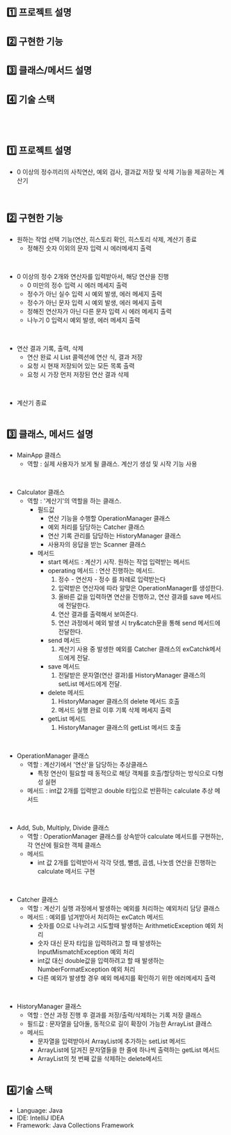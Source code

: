 ## 1️⃣ 프로젝트 설명
## 2️⃣ 구현한 기능
## 3️⃣ 클래스/메서드 설명
## 4️⃣ 기술 스택
<br><br>


## 1️⃣ 프로젝트 설명
-  0 이상의 정수끼리의 사칙연산, 예외 검사, 결과값 저장 및 삭제 기능을 제공하는 계산기
<br>

## 2️⃣ 구현한 기능
- 원하는 작업 선택 기능(연산, 히스토리 확인, 히스토리 삭제, 계산기 종료
  - 정해진 숫자 이외의 문자 입력 시 에러메세지 출력
<br>

- 0 이상의 정수 2개와 연산자를 입력받아서, 해당 연산을 진행
  - 0 미만의 정수 입력 시 에러 메세지 출력
  - 정수가 아닌 실수 입력 시 예외 발생, 에러 메세지 출력
  - 정수가 아닌 문자 입력 시 예외 발생, 에러 메세지 출력
  - 정해진 연산자가 아닌 다른 문자 입력 시 에러 메세지 출력
  - 나누기 0 입력시 예외 발생, 에러 메세지 출력
<br>

- 연산 결과 기록, 출력, 삭제
  - 연산 완료 시 List 콜렉션에 연산 식, 결과 저장
  - 요청 시 현재 저장되어 있는 모든 목록 출력
  - 요청 시 가장 먼저 저장된 연산 결과 삭제
<br>

- 계산기 종료
<br><br>

## 3️⃣ 클래스, 메서드 설명
- MainApp 클래스
    - 역할 : 실제 사용자가 보게 될 클래스. 계산기 생성 및 시작 기능 사용
<br>

- Calculator 클래스
  - 역할 : '계산기'의 역할을 하는 클래스.
    - 필드값 
        - 연산 기능을 수행할 OperationManager 클래스
      - 예외 처리를 담당하는 Catcher 클래스
      - 연산 기록 관리를 담당하는 HistoryManager 클래스
      - 사용자의 응답을 받는 Scanner 클래스
    - 메서드
      - start 메서드 : 계산기 시작. 원하는 작업 입력받는 메서드
      - operating 메서드 : 연산 진행하는 메서드.
        1) 정수 - 연산자 - 정수 를 차례로 입력받는다
        2) 입력받은 연산자에 따라 알맞은 OperationManager를 생성한다.
        3) 올바른 값을 입력하면 연산을 진행하고, 연산 결과를 save 메서드에 전달한다.
        4) 연산 결과를 출력해서 보여준다.
        5) 연산 과정에서 예외 발생 시 try&catch문을 통해 send 메서드에 전달한다.
      - send 메서드
        1) 계산기 사용 중 발생한 예외를 Catcher 클래스의 exCatchk메서드에게 전달.
      - save 메서드
        1) 전달받은 문자열(연산 결과)를 HistoryManager 클래스의 setList 메서드에게 전달.
      - delete 메서드
        1) HistoryManager 클래스의 delete 메서드 호출
        2) 메서드 실행 완료 이후 기록 삭제 메세지 출력
      - getList 메서드
        1) HistoryManager 클래스의 getList 메서드 호출
<br>

- OperationManager 클래스
  - 역할 : 계산기에서 '연산'을 담당하는 추상클래스
    - 특정 연산이 필요할 때 동적으로 해당 객체를 호출/할당하는 방식으로 다형성 실현
  - 메서드 : int값 2개를 입력받고 double 타입으로 반환하는 calculate 추상 메서드
<br>

- Add, Sub, Multiply, Divide 클래스
  - 역할 : OperationManager 클래스를 상속받아 calculate 메서드를 구현하는, 각 연산에 필요한 객체 클래스
  - 메서드
    - int 값 2개를 입력받아서 각각 덧셈, 뺄셈, 곱셈, 나눗셈 연산을 진행하는 calculate 메서드 구현
<br>

- Catcher 클래스
  - 역할 : 계산기 실행 과정에서 발생하는 예외를 처리하는 예외처리 담당 클래스
  - 메서드 : 예외를 넘겨받아서 처리하는 exCatch 메서드
    - 숫자를 0으로 나누려고 시도할때 발생하는 ArithmeticException 예외 처리
    - 숫자 대신 문자 타입을 입력하려고 할 때 발생하는 InputMismatchException 예외 처리
    - int값 대신 double값을 입력하려고 할 때 발생하는 NumberFormatException 예외 처리
    - 다른 예외가 발생할 경우 예외 메세지를 확인하기 위한 에러메세지 출력
<br>

- HistoryManager 클래스
  - 역할 : 연산 과정 진행 후 결과를 저장/출력/삭제하는 기록 저장 클래스
  - 필드값 : 문자열을 담아둘, 동적으로 길이 확장이 가능한 ArrayList 클래스
  - 메서드
    - 문자열을 입력받아서 ArrayList에 추가하는 setList 메서드
    - ArrayList에 담겨진 문자열들을 한 줄에 하나씩 출력하는 getList 메서드
    - ArrayList의 첫 번째 값을 삭제하는 delete메서드
<br><br>     

## 4️⃣기술 스택
- Language: Java
- IDE: IntelliJ IDEA
- Framework: Java Collections Framework
<br><br>
